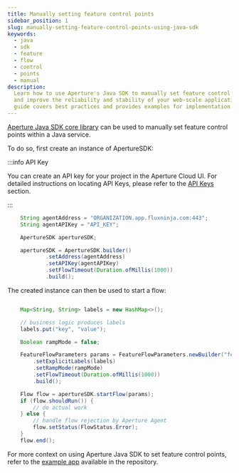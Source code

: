 ```yaml
---
title: Manually setting feature control points
sidebar_position: 1
slug: manually-setting-feature-control-points-using-java-sdk
keywords:
  - java
  - sdk
  - feature
  - flow
  - control
  - points
  - manual
description:
  Learn how to use Aperture's Java SDK to manually set feature control points
  and improve the reliability and stability of your web-scale applications. This
  guide covers best practices and provides examples for implementation.
---
```


[Aperture Java SDK core library][SDK-Library] can be used to manually set
feature control points within a Java service.

To do so, first create an instance of ApertureSDK:

:::info API Key

You can create an API key for your project in the Aperture Cloud UI. For
detailed instructions on locating API Keys, please refer to the [API
Keys][api-keys] section.

:::

```java
    String agentAddress = "ORGANIZATION.app.fluxninja.com:443";
    String agentAPIKey = "API_KEY";

    ApertureSDK apertureSDK;

    apertureSDK = ApertureSDK.builder()
            .setAddress(agentAddress)
            .setAPIKey(agentAPIKey)
            .setFlowTimeout(Duration.ofMillis(1000))
            .build();
```

The created instance can then be used to start a flow:

```java

    Map<String, String> labels = new HashMap<>();

    // business logic produces labels
    labels.put("key", "value");

    Boolean rampMode = false;

    FeatureFlowParameters params = FeatureFlowParameters.newBuilder("featureName")
        .setExplicitLabels(labels)
        .setRampMode(rampMode)
        .setFlowTimeout(Duration.ofMillis(1000))
        .build();

    Flow flow = apertureSDK.startFlow(params);
    if (flow.shouldRun()) {
        // do actual work
    } else {
        // handle flow rejection by Aperture Agent
        flow.setStatus(FlowStatus.Error);
    }
    flow.end();
```

For more context on using Aperture Java SDK to set feature control points, refer
to the [example app][example] available in the repository.

[example]:
  https://github.com/fluxninja/aperture-java/blob/releases/aperture-java/v2.1.0/examples/standalone-example/src/main/java/com/fluxninja/example/App.java
[api-keys]: /reference/cloud-ui/api-keys.md
[SDK-Library]:
  https://search.maven.org/artifact/com.fluxninja.aperture/aperture-java-core
